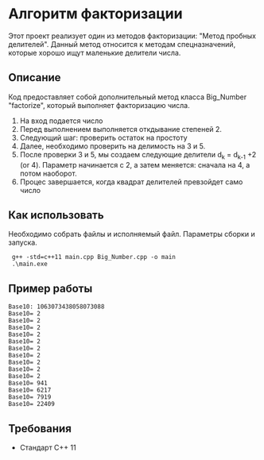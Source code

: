 # Алгоритм факторизации

Этот проект реализует один из методов факторизации: "Метод пробных делителей". Данный метод относится к методам спецназначений, которые хорошо ищут маленькие делители числа.

## Описание

Код предоставляет собой дополнительный метод класса Big_Number "factorize", который выполняет факторизацию числа.

1) На вход подается число
2) Перед выполнением выполняется откдывание степеней 2.
3) Следующий шаг: проверить остаток на простоту
4) Далее, необходимо проверить на делимость на 3 и 5.
5) После проверки 3 и 5, мы создаем следующие делители  d<sub>k</sub> = d<sub>k-1</sub> +2 (or 4). Параметр начинается с 2, а затем меняется: сначала на 4, а потом наоборот.
6) Процес завершается, когда квадрат делителей превзойдет само число

## Как использовать
Необходимо собрать файлы и исполняемый файл.
Параметры сборки и запуска.
```
 g++ -std=c++11 main.cpp Big_Number.cpp -o main
 .\main.exe
```

## Пример работы
```
Base10: 1063073438058073088       
Base10= 2
Base10= 2
Base10= 2
Base10= 2
Base10= 2
Base10= 2
Base10= 2
Base10= 2
Base10= 2
Base10= 2
Base10= 941
Base10= 6217
Base10= 7919
Base10= 22409
```

## Требования
- Стандарт C++ 11